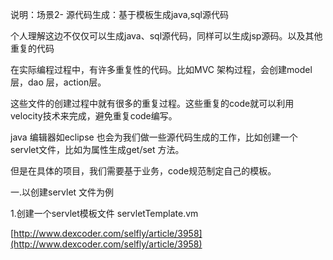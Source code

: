 说明：场景2- 源代码生成：基于模板生成java,sql源代码

个人理解这边不仅仅可以生成java、sql源代码，同样可以生成jsp源码。以及其他重复的代码

在实际编程过程中，有许多重复性的代码。比如MVC 架构过程，会创建model层，dao 层，action层。

这些文件的创建过程中就有很多的重复过程。这些重复的code就可以利用velocity技术来完成，避免重复code编写。

java 编辑器如eclipse 也会为我们做一些源代码生成的工作，比如创建一个servlet文件，比如为属性生成get/set 方法。

但是在具体的项目，我们需要基于业务，code规范制定自己的模板。

一.以创建servlet 文件为例

1.创建一个servlet模板文件 servletTemplate.vm

[http://www.dexcoder.com/selfly/article/3958](http://www.dexcoder.com/selfly/article/3958)